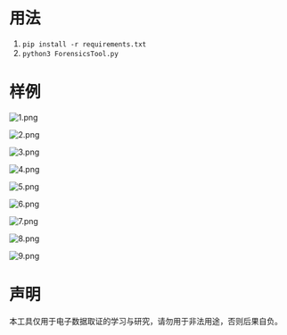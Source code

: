 # 用法
1. `pip install -r requirements.txt`
2. `python3 ForensicsTool.py`
# 样例
![1.png](static/1.png)

![2.png](static/2.png)

![3.png](static/3.png)

![4.png](static/4.png)

![5.png](static/5.png)

![6.png](static/6.png)

![7.png](static/7.png)

![8.png](static/8.png)

![9.png](static/9.png)

# 声明
本工具仅用于电子数据取证的学习与研究，请勿用于非法用途，否则后果自负。
